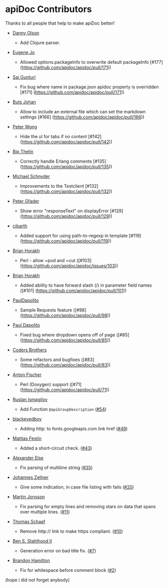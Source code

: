 # apiDoc Contributors

Thanks to all people that help to make apiDoc better!

* [Danny Olson](https://github.com/dbolson)
  * Add Clojure parser.

* [Eugene Jo](https://github.com/iameugenejo)
  * Allowed options.packageInfo to overwrite default packageInfo [#177] (https://github.com/apidoc/apidoc/pull/171))

* [Sai Gunturi](https://github.com/sgunturi)
  * Fix bug where name in package.json apidoc property is overridden [#171] (https://github.com/apidoc/apidoc/pull/171))

* [Buts Johan](https://github.com/butsjoh)
  * Allow to include an external file which can set the markdown settings [#166] (https://github.com/apidoc/apidoc/pull/166))

* [Peter Wong](https://github.com/peterwongpp)
  * Hide the ul for tabs if no content [#142] (https://github.com/apidoc/apidoc/pull/142))

* [Bip Thelin](https://github.com/bipthelin)
  * Correctly handle Erlang comments [#135] (https://github.com/apidoc/apidoc/pull/135))

* [Michael Schnyder](https://github.com/michaelschnyder)
  * Improvements to the Testclient [#132] (https://github.com/apidoc/apidoc/pull/132))

* [Peter Gfader](https://github.com/peitor)
  * Show error "responseText" on displayError [#129] (https://github.com/apidoc/apidoc/pull/129))

* [cjbarth](https://github.com/cjbarth)
  * Added support for using path-to-regexp in template [#119] (https://github.com/apidoc/apidoc/pull/119))

* [Brian Horakh](https://github.com/brianhorakh)
  * Perl - allow =pod and =cut ([#103] (https://github.com/apidoc/apidoc/issues/103))

* [Brian Horakh](https://github.com/brianhorakh)
  * Added ability to have forward slash (/) in parameter field names ([#101] (https://github.com/apidoc/apidoc/pull/101))

* [PaulDapolito](https://github.com/PaulDapolito)
  * Sample Requests feature ([#98] (https://github.com/apidoc/apidoc/pull/98))

* [Paul Dapolito](https://github.com/PaulDapolito)
  * Fixed bug where dropdown opens off of page ([#85] (https://github.com/apidoc/apidoc/pull/85))

* [Coders Brothers](https://github.com/CodersBrothers)
  * Some refactors and bugfixes ([#83] (https://github.com/apidoc/apidoc/pull/83))

* [Anton Fischer](https://github.com/antonfisher)
  * Perl (Doxygen) support ([#71] (https://github.com/apidoc/apidoc/pull/71))

* [Ruslan Ismagilov](https://github.com/isRuslan)
  * Add Function `@apiGroupDescription` ([#54](https://github.com/apidoc/apidoc/pull/54))

* [blackeyedboy](https://github.com/blackeyedboy)
  * Adding http: to fonts.googleapis.com link href ([#49](https://github.com/apidoc/apidoc/pull/49))

* [Mattias Festin](https://github.com/MattiasFestin)
  * Added a short-circuit check. ([#43](https://github.com/apidoc/apidoc/pull/43))

* [Alexander Else](https://github.com/aelse)
  * Fix parsing of multiline string ([#35](https://github.com/apidoc/apidoc/pull/35))

* [Johannes Zellner](https://github.com/nebulade)
  * Give some indication, in case file listing with fails ([#20](https://github.com/apidoc/apidoc/pull/20))

* [Martin Jonsson](https://github.com/martinj)
  * Fix parsing for empty lines and removing stars on data that spans over multiple lines. ([#11](https://github.com/apidoc/apidoc/pull/11))

* [Thomas Schaaf](https://github.com/thomaschaaf)
  * Remove http:// link to make https compliant. ([#10](https://github.com/apidoc/apidoc/pull/10))

* [Ben S. Stahlhood II](https://github.com/bstahlhood)
  * Generation error on bad title fix. ([#7](https://github.com/apidoc/apidoc/pull/7))

* [Brandon Hamilton](https://github.com/brandonhamilton)
  * Fix for whitespace before comment block ([#2](https://github.com/apidoc/apidoc/pull/2))


(hope i did not forget anybody)

